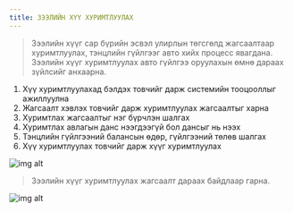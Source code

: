 ```yaml
---
title: ЗЭЭЛИЙН ХҮҮ ХУРИМТЛУУЛАХ
---
```

> Зээлийн хүүг сар бүрийн эсвэл улирлын төгсгөлд жагсаалтаар хуримтлуулах, тэнцлийн гүйлгээг авто хийх процесс явагдана. Зээлийн хүүг хуримтлуулах авто гүйлгээ оруулахын өмнө дараах зүйлсийг анхаарна. 
1.	Хүү хуримтлуулахад бэлдэх товчийг дарж системийн тооцооллыг ажиллуулна
2.	Жагсаалт хэвлэх товчийг дарж  хуримтлуулах жагсаалтыг харна
3.	Хуримтлах жагсаалтыг нэг бүрчлэн шалгах
4.	Хуримтлах авлагын данс нээгдээгүй бол дансыг нь нээх
5.	Тэнцлийн гүйлгээний балансын өдөр, гүйлгээний төлөв шалгах
6.	Хүү хуримтлуулах товчийг дарж хүүг хуримтлуулах

![img alt](/img/img31.png)

> Зээлийн хүүг хуримтлуулах жагсаалт дараах байдлаар гарна. 
>
![img alt](/img/image-41.png)
